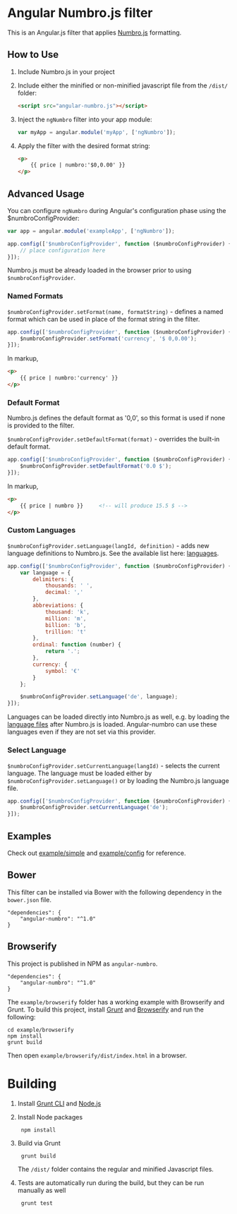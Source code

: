 # Angular Numbro.js filter

This is an Angular.js filter that applies [Numbro.js](http://numbrojs.com/) formatting.

## How to Use

1. Include Numbro.js in your project

2. Include either the minified or non-minified javascript file from the `/dist/` folder:

    ```html
    <script src="angular-numbro.js"></script>
    ```

3. Inject the `ngNumbro` filter into your app module:

    ```javascript
    var myApp = angular.module('myApp', ['ngNumbro']);
    ```

4. Apply the filter with the desired format string:
    ```html
    <p>
        {{ price | numbro:'$0,0.00' }}
    </p>
    ```

## Advanced Usage

You can configure `ngNumbro` during Angular's configuration phase using the $numbroConfigProvider:

```js
var app = angular.module('exampleApp', ['ngNumbro']);

app.config(['$numbroConfigProvider', function ($numbroConfigProvider) {
    // place configuration here
}]);
```

Numbro.js must be already loaded in the browser prior to using `$numbroConfigProvider`.

### Named Formats

`$numbroConfigProvider.setFormat(name, formatString)` - defines a named format which can be used in place of the format string in the filter.

```js
app.config(['$numbroConfigProvider', function ($numbroConfigProvider) {
    $numbroConfigProvider.setFormat('currency', '$ 0,0.00');
}]);
```

In markup,

```html
<p>
    {{ price | numbro:'currency' }}
</p>
```

### Default Format

Numbro.js defines the default format as '0,0', so this format is used if none is provided to the filter.

`$numbroConfigProvider.setDefaultFormat(format)` - overrides the built-in default format.

```js
app.config(['$numbroConfigProvider', function ($numbroConfigProvider) {
    $numbroConfigProvider.setDefaultFormat('0.0 $');
}]);
```

In markup,

```html
<p>
    {{ price | numbro }}     <!-- will produce 15.5 $ -->
</p>
```

### Custom Languages

`$numbroConfigProvider.setLanguage(langId, definition)` - adds new language definitions to Numbro.js. See the available list here: [languages](https://github.com/adamwdraper/Numbro-js/tree/master/languages).  

```js
app.config(['$numbroConfigProvider', function ($numbroConfigProvider) {
    var language = {
        delimiters: {
            thousands: ' ',
            decimal: ','
        },
        abbreviations: {
            thousand: 'k',
            million: 'm',
            billion: 'b',
            trillion: 't'
        },
        ordinal: function (number) {
            return '.';
        },
        currency: {
            symbol: '€'
        }
    };

    $numbroConfigProvider.setLanguage('de', language);
}]);
```

Languages can be loaded directly into Numbro.js as well, e.g. by loading the [language files](https://github.com/adamwdraper/Numbro-js/tree/master/languages) after Numbro.js is loaded.  Angular-numbro can use these languages even if they are not set via this provider.

### Select Language

`$numbroConfigProvider.setCurrentLanguage(langId)` - selects the current language.  The language must be loaded either by `$numbroConfigProvider.setLanguage()` or by loading the Numbro.js language file.

```js
app.config(['$numbroConfigProvider', function ($numbroConfigProvider) {
    $numbroConfigProvider.setCurrentLanguage('de');
}]);
```

## Examples

Check out [example/simple](example/js/app.js) and [example/config](config/js/app.js) for reference.

## Bower

This filter can be installed via Bower with the following dependency in the `bower.json` file.

    "dependencies": {
        "angular-numbro": "^1.0"
    }

## Browserify

This project is published in NPM as `angular-numbro`.

    "dependencies": {
        "angular-numbro": "^1.0"
    }

The `example/browserify` folder has a working example with Browserify and Grunt.  To build this project, install [Grunt](http://gruntjs.com/) and [Browserify](http://browserify.org/) and run the following:

    cd example/browserify
    npm install
    grunt build

Then open `example/browserify/dist/index.html` in a browser.

# Building

1. Install [Grunt CLI](http://gruntjs.com/getting-started) and [Node.js](http://nodejs.org/)

2. Install Node packages

        npm install

3. Build via Grunt

        grunt build

    The `/dist/` folder contains the regular and minified Javascript files.

4. Tests are automatically run during the build, but they can be run manually as well

        grunt test
